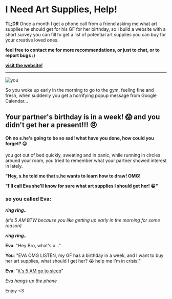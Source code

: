 # I Need Art Supplies, Help!

**TL;DR**
Once a month I get a phone call from a friend asking me what art supplies he should get for his GF for her birthday,
so I build a website with a short survey you can fill
to get a list of potential art supplies you can buy for your creative loved ones.

**feel free to contact me for more recommendations, or just to chat, or to report bugs :)**

[**visit the website!**](https://i-need-art-supplies-help.pasten.life/)

--------------------------------------------------------------------

![you](https://art-supplies-images.pasten.life/images/phone-lady_compressed.webp)


So you woke up early in the morning to go to the gym, feeling fine and fresh,
when suddenly you get a horrifying popup message from Google Calendar...

## Your partner's birthday is in a week! 😱 and you didn't get her a present!!! 😠

#### Oh no s.he's going to be so sad! what have you done, how could you forget? 😔

you got out of bed quickly, sweating and in panic,
while running in circles around your room, you tried to remember what your partner showed interest in lately.

**"Hey, s.he told me that s.he wants to learn how to draw! OMG!**

**"I'll call Eva she'll know for sure what art supplies I should get her! 😀"**

### so you called Eva:
_**ring ring..**_

*(it's 5 AM BTW because you like getting up early in the morning for some reason)*

_**ring ring..**_

**Eva**: "Hey Bro, what's u..."

**You**: "EVA OMG LISTEN, my GF has a birthday in a week, and I want to buy her art supplies, what should I get her?
😭 help me I'm in crisis!"

**Eva**: "[it's 5 AM go to sleep](https://i-need-art-supplies-help.pasten.life/)"

*Eva hangs up the phone*

Enjoy <3